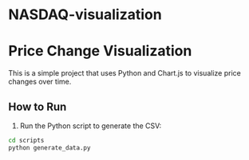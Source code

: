 # NASDAQ-visualization
# Price Change Visualization

This is a simple project that uses Python and Chart.js to visualize price changes over time.

## How to Run

1. Run the Python script to generate the CSV:

```bash
cd scripts
python generate_data.py
